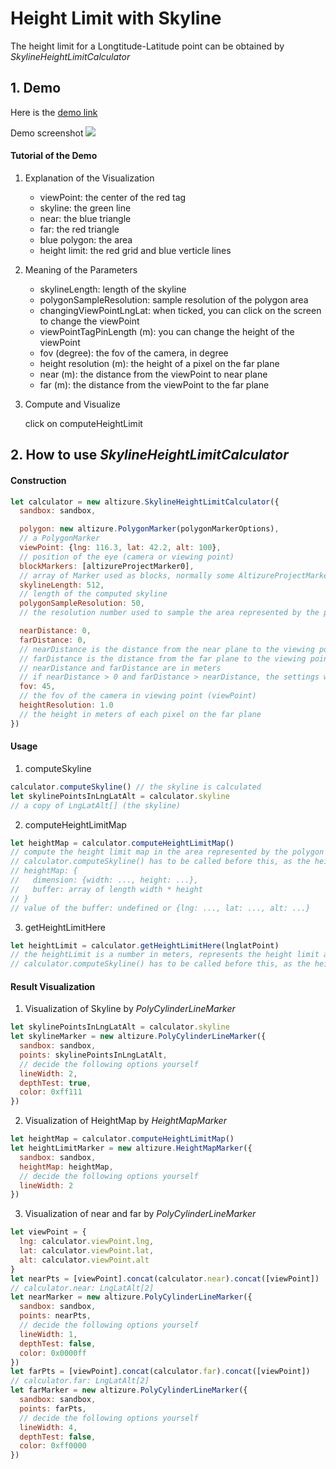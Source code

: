 # Height Limit with Skyline
The height limit for a Longtitude-Latitude point can be obtained by <i>SkylineHeightLimitCalculator</i>

## 1. Demo
Here is the [demo link](./skylineHeightLimit.html)

Demo screenshot
![](./demo.png)
#### Tutorial of the Demo
1. Explanation of the Visualization
    * viewPoint: the center of the red tag
    * skyline: the green line
    * near: the blue triangle
    * far: the red triangle
    * blue polygon: the area
    * height limit: the red grid and blue verticle lines
2. Meaning of the Parameters
    * skylineLength: length of the skyline
    * polygonSampleResolution: sample resolution of the polygon area
    * changingViewPointLngLat: when ticked, you can click on the screen to change the viewPoint
    * viewPointTagPinLength (m): you can change the height of the viewPoint
    * fov (degree): the fov of the camera, in degree
    * height resolution (m): the height of a pixel on the far plane
    * near (m): the distance from the viewPoint to near plane
    * far (m): the distance from the viewPoint to the far plane
3. Compute and Visualize

    click on computeHeightLimit

## 2. How to use <i>SkylineHeightLimitCalculator</i>
#### Construction
```javascript
let calculator = new altizure.SkylineHeightLimitCalculator({
  sandbox: sandbox,

  polygon: new altizure.PolygonMarker(polygonMarkerOptions),
  // a PolygonMarker
  viewPoint: {lng: 116.3, lat: 42.2, alt: 100},
  // position of the eye (camera or viewing point)
  blockMarkers: [altizureProjectMarker0],
  // array of Marker used as blocks, normally some AltizureProjectMarker
  skylineLength: 512,
  // length of the computed skyline
  polygonSampleResolution: 50,
  // the resolution number used to sample the area represented by the polygon

  nearDistance: 0,
  farDistance: 0,
  // nearDistance is the distance from the near plane to the viewing point (viewPoint)
  // farDistance is the distance from the far plane to the viewing point (viewPoint)
  // nearDistance and farDistance are in meters
  // if nearDistance > 0 and farDistance > nearDistance, the settings will be used. Or, the SkylineHeightLimitCalculator class will use compute a default setting based on other inputs
  fov: 45,
  // the fov of the camera in viewing point (viewPoint)
  heightResolution: 1.0
  // the height in meters of each pixel on the far plane
})
```
#### Usage
1. computeSkyline
```javascript
calculator.computeSkyline() // the skyline is calculated
let skylinePointsInLngLatAlt = calculator.skyline
// a copy of LngLatAlt[] (the skyline)
```
2. computeHeightLimitMap
```javascript
let heightMap = calculator.computeHeightLimitMap()
// compute the height limit map in the area represented by the polygon
// calculator.computeSkyline() has to be called before this, as the height limit is calculated based on skyline
// heightMap: {
//   dimension: {width: ..., height: ...},
//   buffer: array of length width * height
// }
// value of the buffer: undefined or {lng: ..., lat: ..., alt: ...}
```
3. getHeightLimitHere
```javascript
let heightLimit = calculator.getHeightLimitHere(lnglatPoint)
// the heightLimit is a number in meters, represents the height limit at the lnglatPoint {lng: ..., lat: ...}
// calculator.computeSkyline() has to be called before this, as the height limit is calculated based on skyline
```
#### Result Visualization
1. Visualization of Skyline by <i>PolyCylinderLineMarker</i>
```javascript
let skylinePointsInLngLatAlt = calculator.skyline
let skylineMarker = new altizure.PolyCylinderLineMarker({
  sandbox: sandbox,
  points: skylinePointsInLngLatAlt,
  // decide the following options yourself  
  lineWidth: 2,
  depthTest: true,
  color: 0xff111
})
```
2. Visualization of HeightMap by <i>HeightMapMarker</i>
```javascript
let heightMap = calculator.computeHeightLimitMap()
let heightLimitMarker = new altizure.HeightMapMarker({
  sandbox: sandbox,
  heightMap: heightMap,
  // decide the following options yourself  
  lineWidth: 2
})
```
3. Visualization of near and far by <i>PolyCylinderLineMarker</i>
```javascript
let viewPoint = {
  lng: calculator.viewPoint.lng,
  lat: calculator.viewPoint.lat,
  alt: calculator.viewPoint.alt
}
let nearPts = [viewPoint].concat(calculator.near).concat([viewPoint])
// calculator.near: LngLatAlt[2]
let nearMarker = new altizure.PolyCylinderLineMarker({
  sandbox: sandbox,
  points: nearPts,
  // decide the following options yourself
  lineWidth: 1,
  depthTest: false,
  color: 0x0000ff
})
let farPts = [viewPoint].concat(calculator.far).concat([viewPoint])
// calculator.far: LngLatAlt[2]
let farMarker = new altizure.PolyCylinderLineMarker({
  sandbox: sandbox,
  points: farPts,
  // decide the following options yourself  
  lineWidth: 4,
  depthTest: false,
  color: 0xff0000
})
```